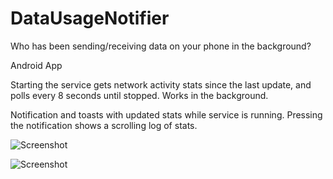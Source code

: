 # DataUsageNotifier
Who has been sending/receiving data on your phone in the background?

Android App

Starting the service gets network activity stats since the last update, and polls every 8 seconds until stopped. Works in the background.

Notification and toasts with updated stats while service is running. Pressing the notification shows a scrolling log of stats.

![Screenshot](http://i.imgur.com/mJxOQjH.png)

![Screenshot](http://i.imgur.com/LOQHmTI.gif)
